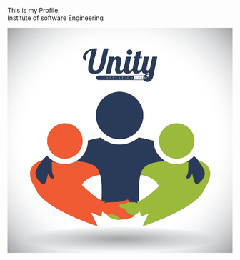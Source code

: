 This is my Profile.<br>
Institute of software Engineering

![Image Of Unity](assets/images/3849662.jpg)